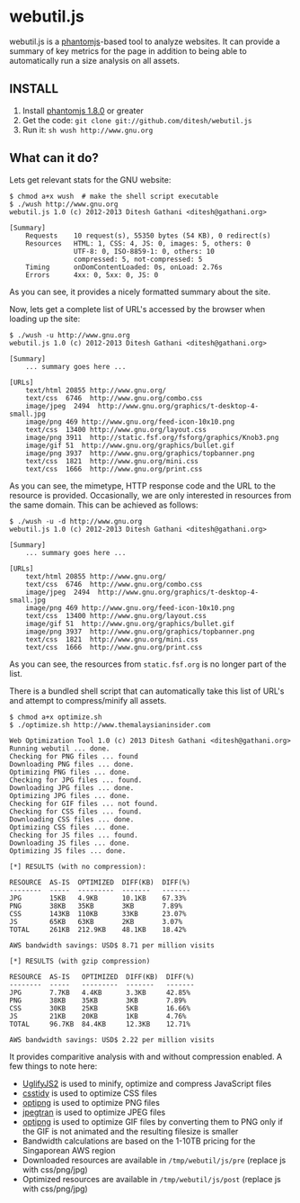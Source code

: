 webutil.js
==========

webutil.js is a [phantomjs](http://phantomjs.org)-based tool to analyze websites. It can provide a summary of key metrics for the page in addition to being able to automatically run a size analysis on all assets.

INSTALL
-------

1. Install [phantomjs 1.8.0](http://phantomjs.org/download.html) or greater
2. Get the code: `git clone git://github.com/ditesh/webutil.js`
3. Run it: `sh wush http://www.gnu.org`

What can it do?
---------------

Lets get relevant stats for the GNU website:

    $ chmod a+x wush  # make the shell script executable
    $ ./wush http://www.gnu.org
    webutil.js 1.0 (c) 2012-2013 Ditesh Gathani <ditesh@gathani.org>

    [Summary]
        Requests    10 request(s), 55350 bytes (54 KB), 0 redirect(s)
        Resources   HTML: 1, CSS: 4, JS: 0, images: 5, others: 0
                    UTF-8: 0, ISO-8859-1: 0, others: 10
                    compressed: 5, not-compressed: 5
        Timing      onDomContentLoaded: 0s, onLoad: 2.76s
        Errors      4xx: 0, 5xx: 0, JS: 0

As you can see, it provides a nicely formatted summary about the site.

Now, lets get a complete list of URL's accessed by the browser when loading up the site:

    $ ./wush -u http://www.gnu.org
    webutil.js 1.0 (c) 2012-2013 Ditesh Gathani <ditesh@gathani.org>

    [Summary]
        ... summary goes here ...

    [URLs]
        text/html 20855 http://www.gnu.org/
        text/css  6746  http://www.gnu.org/combo.css
        image/jpeg  2494  http://www.gnu.org/graphics/t-desktop-4-small.jpg
        image/png 469 http://www.gnu.org/feed-icon-10x10.png
        text/css  13400 http://www.gnu.org/layout.css
        image/png 3911  http://static.fsf.org/fsforg/graphics/Knob3.png
        image/gif 51  http://www.gnu.org/graphics/bullet.gif
        image/png 3937  http://www.gnu.org/graphics/topbanner.png
        text/css  1821  http://www.gnu.org/mini.css
        text/css  1666  http://www.gnu.org/print.css

As you can see, the mimetype, HTTP response code and the URL to the resource is provided. Occasionally, we are only interested in resources from the same domain. This can be achieved as follows:

    $ ./wush -u -d http://www.gnu.org
    webutil.js 1.0 (c) 2012-2013 Ditesh Gathani <ditesh@gathani.org>

    [Summary]
        ... summary goes here ...

    [URLs]
        text/html 20855 http://www.gnu.org/
        text/css  6746  http://www.gnu.org/combo.css
        image/jpeg  2494  http://www.gnu.org/graphics/t-desktop-4-small.jpg
        image/png 469 http://www.gnu.org/feed-icon-10x10.png
        text/css  13400 http://www.gnu.org/layout.css
        image/gif 51  http://www.gnu.org/graphics/bullet.gif
        image/png 3937  http://www.gnu.org/graphics/topbanner.png
        text/css  1821  http://www.gnu.org/mini.css
        text/css  1666  http://www.gnu.org/print.css

As you can see, the resources from `static.fsf.org` is no longer part of the list.

There is a bundled shell script that can automatically take this list of URL's and attempt to compress/minify all assets.

    $ chmod a+x optimize.sh
    $ ./optimize.sh http://www.themalaysianinsider.com

    Web Optimization Tool 1.0 (c) 2013 Ditesh Gathani <ditesh@gathani.org>
    Running webutil ... done.
    Checking for PNG files ... found
    Downloading PNG files ... done.
    Optimizing PNG files ... done.
    Checking for JPG files ... found.
    Downloading JPG files ... done.
    Optimizing JPG files ... done.
    Checking for GIF files ... not found.
    Checking for CSS files ... found.
    Downloading CSS files ... done.
    Optimizing CSS files ... done.
    Checking for JS files ... found.
    Downloading JS files ... done.
    Optimizing JS files ... done.

    [*] RESULTS (with no compression):

    RESOURCE  AS-IS  OPTIMIZED  DIFF(KB)  DIFF(%)
    --------  -----  ---------  -------   -------
    JPG       15KB   4.9KB      10.1KB    67.33%
    PNG       38KB   35KB       3KB       7.89%
    CSS       143KB  110KB      33KB      23.07%
    JS        65KB   63KB       2KB       3.07%
    TOTAL     261KB  212.9KB    48.1KB    18.42%

    AWS bandwidth savings: USD$ 8.71 per million visits

    [*] RESULTS (with gzip compression)

    RESOURCE  AS-IS   OPTIMIZED  DIFF(KB)  DIFF(%)
    --------  -----   ---------  -------   -------
    JPG       7.7KB   4.4KB      3.3KB     42.85%
    PNG       38KB    35KB       3KB       7.89%
    CSS       30KB    25KB       5KB       16.66%
    JS        21KB    20KB       1KB       4.76%
    TOTAL     96.7KB  84.4KB     12.3KB    12.71%

    AWS bandwidth savings: USD$ 2.22 per million visits

It provides comparitive analysis with and without compression enabled. A few things to note here:

* [UglifyJS2](https://github.com/mishoo/UglifyJS2) is used to minify, optimize and compress JavaScript files
* [csstidy](http://csstidy.sourceforge.net/) is used to optimize CSS files
* [optipng](http://optipng.sourceforge.net/) is used to optimize PNG files
* [jpegtran](http://jpegclub.org/jpegtran/) is used to optimize JPEG files
* [optipng](http://optipng.sourceforge.net/) is used to optimize GIF files by converting them to PNG only if the GIF is not animated and the resulting filesize is smaller
* Bandwidth calculations are based on the 1-10TB pricing for the Singaporean AWS region
* Downloaded resources are available in `/tmp/webutil/js/pre` (replace js with css/png/jpg)
* Optimized resources are available in `/tmp/webutil/js/post` (replace js with css/png/jpg)

